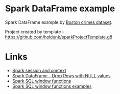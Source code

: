# Spark DataFrame example
Spark DataFrame example by [Boston crimes dataset](https://www.kaggle.com/AnalyzeBoston/crimes-in-boston).

Project created by template - https://github.com/holdenk/sparkProjectTemplate.g8

# Links

* [Spark session and context](https://sparkbyexamples.com/spark/how-to-create-a-sparksession-and-spark-context/)
* [Spark DataFrame – Drop Rows with NULL values](https://sparkbyexamples.com/spark/spark-dataframe-drop-rows-with-null-values/)
* [Spark SQL window functions](https://sparkbyexamples.com/spark/spark-sql-window-functions/)
* [Spark SQL window functions examples](https://sparkbyexamples.com/spark/spark-dataframe-how-to-select-the-first-row-of-each-group/)